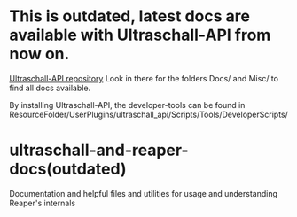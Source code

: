 # This is outdated, latest docs are available with Ultraschall-API from now on. 
[Ultraschall-API repository](https://github.com/Ultraschall/ultraschall-lua-api-for-reaper)
Look in there for the folders Docs/ and Misc/ to find all docs available.

By installing Ultraschall-API, the developer-tools can be found in 
ResourceFolder/UserPlugins/ultraschall_api/Scripts/Tools/DeveloperScripts/

# ultraschall-and-reaper-docs(outdated)
Documentation and helpful files and utilities for usage and understanding Reaper's internals
